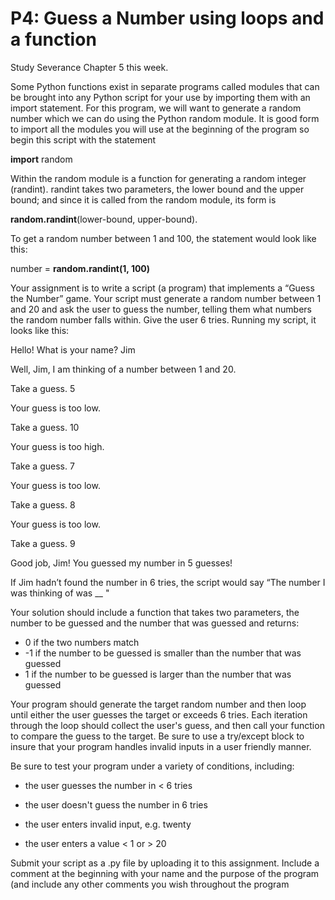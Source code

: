 # P4: Guess a Number using loops and a function

Study Severance Chapter 5 this week.

Some Python functions exist in separate programs called modules that can be brought into any Python script for your use by importing them with an import statement. For this program, we will want to generate a random number which we can do using the Python random module. It is good form to import all the modules you will use at the beginning of the program so begin this script with the statement

**import** random

Within the random module is a function for generating a random integer (randint). randint takes two parameters, the lower bound and the upper bound; and since it is called from the random module, its form is

**random.randint**(lower-bound, upper-bound).

To get a random number between 1 and 100, the statement would look like this:

number = **random.randint(1, 100)**

Your assignment is to write a script (a program) that implements a “Guess the Number” game. Your script must generate a random number between 1 and 20 and ask the user to guess the number, telling them what numbers the random number falls within. Give the user 6 tries. Running my script, it looks like this:

Hello! What is your name? Jim

Well, Jim, I am thinking of a number between 1 and 20.

Take a guess. 5

Your guess is too low.

Take a guess. 10

Your guess is too high.

Take a guess. 7

Your guess is too low.

Take a guess. 8

Your guess is too low.

Take a guess. 9

Good job, Jim! You guessed my number in 5 guesses!

If Jim hadn’t found the number in 6 tries, the script would say “The number I was thinking of was __ "

Your solution should include a function that takes two parameters, the number to be guessed and the number that was guessed and returns:

- 0 if the two numbers match
- -1 if the number to be guessed is smaller than the number that was guessed
- 1 if the number to be guessed is larger than the number that was guessed

Your program should generate the target random number and then loop until either the user guesses the target or exceeds 6 tries. Each iteration through the loop should collect the user's guess, and then call your function to compare the guess to the target.  Be sure to use a try/except block to insure that your program handles invalid inputs in a user friendly manner.

Be sure to test your program under a variety of conditions, including:

- the user guesses the number in < 6 tries

- the user doesn't guess the number in 6 tries

- the user enters invalid input, e.g. twenty

- the user enters a value < 1 or > 20

Submit your script as a .py file by uploading it to this assignment.  Include a comment at the beginning with your name and the purpose of the program (and include any other comments you wish throughout the program

